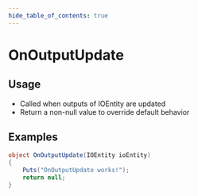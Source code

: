 ```yaml
---
hide_table_of_contents: true
---
```


# OnOutputUpdate

## Usage

* Called when outputs of IOEntity are updated
* Return a non-null value to override default behavior

## Examples

```csharp title=""
object OnOutputUpdate(IOEntity ioEntity)
{
    Puts("OnOutputUpdate works!");
    return null;
}
```
